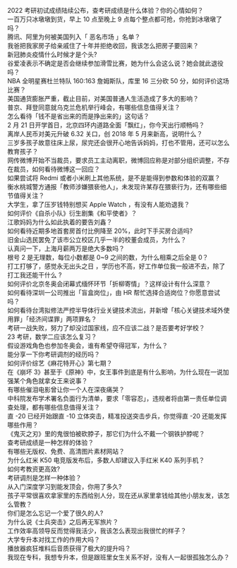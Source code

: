 2022 考研初试成绩陆续公布，查考研成绩是什么体验？你的心情如何？  
一百万只冰墩墩到货，早上 10 点至晚上 9 点每个整点都可抢，你抢到冰墩墩了吗？  
腾讯、阿里为何被美国列入「 恶名市场 」名单？  
我爸把我家房子给亲戚住了十年并拒绝收回，我该怎么把房子要回来？  
新冠肺炎疫情什么时候才是个头?  
谷爱凌表示不确定是否会继续参加滑雪比赛，她为什么会这么说？她会就此退役吗？  
NBA 全明星赛杜兰特队 160:163 詹姆斯队，库里 16 三分砍 50 分，如何评价这场比赛？  
美国通货膨胀严重，截止目前，对美国普通人生活造成了多大的影响？  
普京、拜登同意就乌克兰危机举行峰会，有哪些信息值得关注？  
怎么看待「钱不是省出来的而是挣出来的」这句话？  
2 月 21 日开学首日，北京四环内道路全面「飘红」，你今天出行顺畅吗？  
离岸人民币对美元升破 6.32 关口，创 2018 年 5 月来新高，说明什么？  
三岁多孩子故意往床上尿，尿完还会很开心地告诉妈妈，打也不管用，还可以怎么教育孩子？  
网传微博开始不当裁员，要求员工主动离职，微博回应称是对部分组织调整，不存在裁员，如何看待微博这一回应？  
如果尝试将 Redmi 或者小米刷上其他系统，是不是能得到参数和体验的双赢？  
衡水桃城警方通报「教师涉嫌猥亵他人」，未发现许某存在猥亵行为，还有哪些细节值得关注？  
大学生，拿了压岁钱特别想买 Apple Watch ，有没有人能劝退我？  
如何评价《自杀小队》衍生剧集《和平使者》？  
江歌妈妈为什么如此执着的要告刘鑫？  
如何看待近期多地首套房首付比例降至 20%，此时下手买房合适吗?  
旧金山选民罢免了该市公立校区几乎一半的校董会成员，为什么？  
认真问一下，上海月薪两万是绝大多数吗？  
根号 2 是无理数，每位小数都是 0~9 之间的数，为什么相乘之后全是 0？  
打工打够了，感觉永无出头之日 ，学历也不高，好工作单位我一般进不去，除了打工我还能干什么 ?  
如何评价北京冬奥会闭幕式缅怀环节「折柳寄情」？这样设计有什么深意？  
如何看待深圳一公司推出「盲盒岗位」，由 HR 帮忙选择合适岗位？你愿意尝试吗？  
如何看待台湾拟修法严控半导体行业关键技术流出，并新增「核心关键技术域外使用罪」「经济间谍罪」两项罪名？  
考研一战失败，努力了却没过国家线，应不应该二战？是否要考好学校？  
23 考研，数学二应该怎么复习？  
假设游戏角色也参加冬奥会，谁有希望夺得冠军，为什么？  
能分享一下你考研调剂的经历吗？  
如何评价综艺《麻花特开心》第七期？  
在《崩坏 3》甚至于《原神》中，女王事件到底是有什么影响，为什么现在一说加强某个角色就拿女王来说事？  
有哪些催泪电影曾让你一个人在深夜痛哭？  
中科院发布学术署名负面行为清单，要求「零容忍」，违规者将由第一责任单位调查处理，都有哪些信息值得关注？  
直 -20 已经开始跟直 -10 立体突击，精准投送突击步兵，你觉得直 -20 还能发挥哪些作用？  
《鬼灭之刃》里的鬼很怕被砍脖子，那它们为什么不戴一个钢铁护脖呢？  
查考研成绩是一种怎样的体验？  
有哪些无版权、免费、高清图片素材网站？  
为什么红米 K50 电竞版发布后，多数人却建议入手红米 K40 系列手机？  
如何考教资更高效?  
考研调剂是怎样一种体验？  
从入门深度学习到能发顶会，你用了多久?  
孩子平常很喜欢拿家里的东西给别人分，现在还从家里拿钱给其他小朋友发，该怎么管教？  
你们是怎么忘记一个爱了很久的人?  
为什么说《士兵突击》之后再无军旅片？  
工作效率高领导反而觉得我活少，我该怎么表现出我很忙的样子？  
大学专升本对找工作的作用大吗？  
播放器疯狂堆料后音质获得了极大的提升吗？  
我现在专科，我想专升本，但是跟班里女生关系不好，没有人一起很孤独怎么办？  
